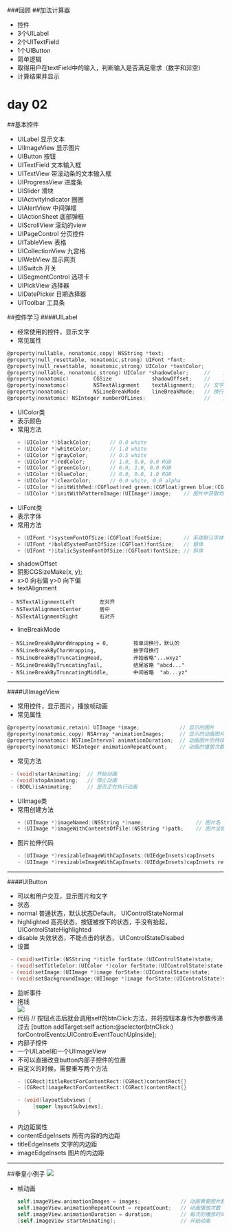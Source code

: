 ###回顾
##加法计算器
- 控件
 - 3个UILabel
 - 2个UITextField
 - 1个UIButton
- 简单逻辑
 - 取得用户在textField中的输入，判断输入是否满足需求（数字和非空）
 - 计算结果并显示

# day 02
##基本控件
- UILabel 显示文本
- UIImageView 显示图片
- UIButton 按钮
- UITextField 文本输入框
- UITextView 带滚动条的文本输入框
- UIProgressView 进度条
- UISlider 滑块
- UIActivityIndicator 圈圈
- UIAlertView 中间弹框
- UIActionSheet 底部弹框
- UIScrollView 滚动的view
- UIPageControl 分页控件
- UITableView 表格
- UICollectionView 九宫格
- UIWebView 显示网页
- UISwitch 开关
- UISegmentControl 选项卡
- UIPickView 选择器
- UIDatePicker 日期选择器
- UIToolbar 工具条

##控件学习
####UILabel
- 经常使用的控件，显示文字
- 常见属性
```objectivec
@property(nullable, nonatomic,copy) NSString *text;                     //    显示的文字
@property(null_resettable, nonatomic,strong) UIFont *font;              // 字体
@property(null_resettable, nonatomic,strong) UIColor *textColor;        //    文字的颜色
@property(nullable, nonatomic,strong) UIColor *shadowColor;     //    文字的阴影颜色
@property(nonatomic)        CGSize             shadowOffset;    //    文字的阴影偏移
@property(nonatomic)        NSTextAlignment    textAlignment;   // 文字对方式
@property(nonatomic)        NSLineBreakMode    lineBreakMode;   // 换行模式
@property(nonatomic) NSInteger numberOfLines;                   //    文字行数，0表示换行
```
- UIColor类
 - 表示颜色
 - 常用方法
    ```objectivec
    + (UIColor *)blackColor;      // 0.0 white
    + (UIColor *)whiteColor;      // 1.0 white
    + (UIColor *)grayColor;       // 0.5 white
    + (UIColor *)redColor;        // 1.0, 0.0, 0.0 RGB
    + (UIColor *)greenColor;      // 0.0, 1.0, 0.0 RGB
    + (UIColor *)blueColor;       // 0.0, 0.0, 1.0 RGB
    + (UIColor *)clearColor;      // 0.0 white, 0.0 alpha
    - (UIColor *)initWithRed:(CGFloat)red green:(CGFloat)green blue:(CGFloat)blue     alpha:(CGFloat)alpha;  // 使用aRGB初始化颜色
    - (UIColor *)initWithPatternImage:(UIImage*)image;    // 图片中获取均色
    ```
- UIFont类
 - 表示字体
 - 常用方法
    ```objectivec
    + (UIFont *)systemFontOfSize:(CGFloat)fontSize;       // 系统默认字体
    + (UIFont *)boldSystemFontOfSize:(CGFloat)fontSize;   // 粗体
    + (UIFont *)italicSystemFontOfSize:(CGFloat)fontSize; // 斜体
    ```
- shadowOffset
 - 阴影CGSizeMake(x, y);
 - x>0  向右偏  y>0  向下偏
- textAlignment
```
 - NSTextAlignmentLeft        左对齐
 - NSTextAlignmentCenter      居中
 - NSTextAlignmentRight       右对齐
 ```
- lineBreakMode
```
 - NSLineBreakByWordWrapping = 0,        按单词换行，默认的
 - NSLineBreakByCharWrapping,            按字母换行
 - NSLineBreakByTruncatingHead,          开始省略"...wxyz"
 - NSLineBreakByTruncatingTail,          结尾省略 "abcd..."
 - NSLineBreakByTruncatingMiddle,        中间省略  "ab...yz"
```
---
####UIImageView
- 常用控件，显示图片，播放帧动画
- 常见属性
```objectivec
@property(nonatomic,retain) UIImage *image;             // 显示的图片
@property(nonatomic,copy) NSArray *animationImages;     // 显示的动画图片
@property(nonatomic) NSTimeInterval animationDuration;  // 动画图片的持续时间
@property(nonatomic) NSInteger animationRepeatCount;    // 动画的播放次数（默认是0，代表无限播放）
```
- 常见方法
```objectivec
 - (void)startAnimating;  // 开始动画
 - (void)stopAnimating;   // 停止动画
 - (BOOL)isAnimating;     // 是否正在执行动画
```
- UIImage类
 - 常用创建方法
   ```objectivec
   + (UIImage *)imageNamed:(NSString *)name;                 // 图片名
   + (UIImage *)imageWithContentsOfFile:(NSString *)path;    // 图片全路径
    ```
- 图片拉伸代码
   ```objectivec
   - (UIImage *)resizableImageWithCapInsets:(UIEdgeInsets)capInsets
   - (UIImage *)resizableImageWithCapInsets:(UIEdgeInsets)capInsets resizingMode:(UIImageResizingMode)resizingMode
   ```
---
####UIButton
- 可以和用户交互，显示图片和文字
- 状态
 - normal 普通状态，默认状态Default， UIControlStateNormal
 - highlighted 高亮状态，按钮被按下的状态，手没有抬起， UIControlStateHighlighted
 - disable 失效状态，不能点击的状态， UIControlStateDisabed
- 设置
```objectivec
 - (void)setTitle:(NSString *)title forState:(UIControlState)state;           // 设置按钮的文字
 - (void)setTitleColor:(UIColor *)color forState:(UIControlState)state;       // 设置按钮的文字颜色
 - (void)setImage:(UIImage *)image forState:(UIControlState)state;            // 设置按钮内部的小图片
 - (void)setBackgroundImage:(UIImage *)image forState:(UIControlState)state;  // 设置按钮的背景图片
```
- 监听事件
 - 拖线<br/>
 ![](http://ccc)
 - 代码
         // 按钮点击后就会调用self的btnClick:方法，并将按钮本身作为参数传递过去
         [button addTarget:self action:@selector(btnClick:) forControlEvents:UIControlEventTouchUpInside];
- 内部子控件
 - 一个UILabel和一个UIImageView
 - 不可以直接改变button内部子控件的位置
 - 自定义的时候，需要重写两个方法
    ```objectivec
    - (CGRect)titleRectForContentRect:(CGRect)contentRect{}
    - (CGRect)imageRectForContentRect:(CGRect)contentRect{}
    
    - (void)layoutSubviews {
         [super layoutSubviews];
    }
    ```
- 内边距属性
 - contentEdgeInsets    所有内容的内边距
 - titleEdgeInsets   文字的内边距
 - imageEdgeInsets   图片的内边距
---
##拳皇小例子
![](https://thumbnail0.baidupcs.com/thumbnail/05250442ffa49b13b8df3a97a3716711?fid=3191038685-250528-1084723479568916&time=1472371200&rt=sh&sign=FDTAER-DCb740ccc5511e5e8fedcff06b081203-IZMnTrQSboZz5ElN9SL0fbR7zh4%3D&expires=8h&chkv=0&chkbd=0&chkpc=&dp-logid=5582483404209842225&dp-callid=0&size=c710_u400&quality=100)
- 帧动画
    ```objectivec
    self.imageView.animationImages = images;             // 动画需要图片数组
    self.imageView.animationRepeatCount = repeatCount;   // 动画播放次数
    self.imageView.animationDuration = duration;         // 每次的播放时间
    [self.imageView startAnimating];                     // 开始动画
    ```














